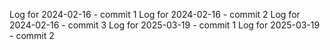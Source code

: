 Log for 2024-02-16 - commit 1
Log for 2024-02-16 - commit 2
Log for 2024-02-16 - commit 3
Log for 2025-03-19 - commit 1
Log for 2025-03-19 - commit 2
